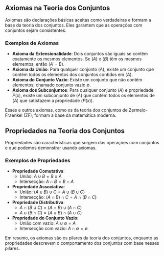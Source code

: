 ## Axiomas na Teoria dos Conjuntos
Axiomas são declarações básicas aceitas como verdadeiras e formam a base da teoria dos conjuntos. Eles garantem que as operações com conjuntos sejam consistentes.

### Exemplos de Axiomas
- **Axioma da Extensionalidade**: Dois conjuntos são iguais se contêm exatamente os mesmos elementos. Se $( A)$ e $(B)$ têm os mesmos elementos, então $(A = B)$.
- **Axioma da União**: Para qualquer conjunto $(A)$, existe um conjunto que contém todos os elementos dos conjuntos contidos em $(A)$.
- **Axioma do Conjunto Vazio**: Existe um conjunto que não contém elementos, chamado conjunto vazio  $\emptyset$.
- **Axioma dos Subconjuntos**: Para qualquer conjunto $(A)$ e propriedade $P(x)$, existe um subconjunto de $(A)$ que contém todos os elementos de $(A)$ que satisfazem a propriedade $(P(x))$.

Esses e outros axiomas, como os da teoria dos conjuntos de Zermelo-Fraenkel (ZF), formam a base da matemática moderna.

## Propriedades na Teoria dos Conjuntos
Propriedades são características que surgem das operações com conjuntos e que podemos demonstrar usando axiomas.

### Exemplos de Propriedades
- **Propriedade Comutativa**:
  - União: $A \cup B = B \cup A$
  - Intersecção: $A \cap B = B \cap A$
- **Propriedade Associativa**:
  - União: $(A \cup B) \cup C = A \cup (B \cup C)$
  - Intersecção: $(A \cap B) \cap C = A \cap (B \cap C)$
- **Propriedade Distributiva**:
  - $A \cap (B \cup C) = (A \cap B) \cup (A \cap C)$
  - $A \cup (B \cap C) = (A \cup B) \cap (A \cup C)$
- **Propriedade do Conjunto Vazio**:
  - União com vazio: $A \cup \emptyset = A$
  - Intersecção com vazio: $A \cap \emptyset = \emptyset$

Em resumo, os axiomas são os pilares da teoria dos conjuntos, enquanto as propriedades descrevem o comportamento dos conjuntos com base nesses pilares.
